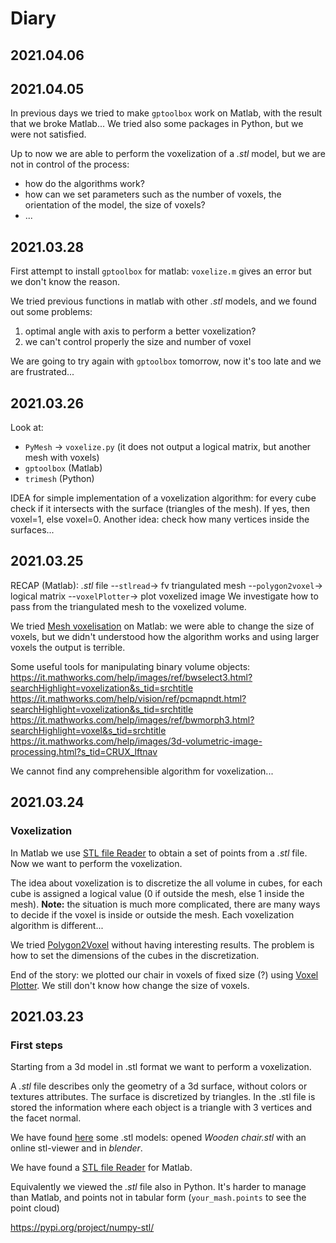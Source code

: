 # Diary

## 2021.04.06



## 2021.04.05

In previous days we tried to make `gptoolbox` work on Matlab, with the result that we broke Matlab... We tried also some packages in Python, but we were not satisfied.

Up to now we are able to perform the voxelization of a *.stl* model, but we are not in control of the process:
- how do the algorithms work?
- how can we set parameters such as the number of voxels, the orientation of the model, the size of voxels?
- ...

## 2021.03.28

First attempt to install `gptoolbox` for matlab: `voxelize.m` gives an error but we don't know the reason.

We tried previous functions in matlab with other *.stl* models, and we found out some problems:
1. optimal angle with axis to perform a better voxelization?
2. we can't control properly the size and number of voxel

We are going to try again with `gptoolbox` tomorrow, now it's too late and we are frustrated...

## 2021.03.26

Look at:
- `PyMesh` -> `voxelize.py` (it does not output a logical matrix, but another mesh with voxels)
- `gptoolbox` (Matlab) 
- `trimesh` (Python)

IDEA for simple implementation of a voxelization algorithm: for every cube check if it intersects with the surface (triangles of the mesh). If yes, then voxel=1, else voxel=0.
Another idea: check how many vertices inside the surfaces...


## 2021.03.25 

RECAP (Matlab): *.stl* file --`stlread`-> fv triangulated mesh --`polygon2voxel`-> logical matrix --`voxelPlotter`-> plot voxelized image
We investigate how to pass from the triangulated mesh to the voxelized volume.

We tried [Mesh voxelisation](https://it.mathworks.com/matlabcentral/fileexchange/27390-mesh-voxelisation) on Matlab: we were able to change the size of voxels, but we didn't understood how the algorithm works and using larger voxels the output is terrible.

Some useful tools for manipulating binary volume objects:
https://it.mathworks.com/help/images/ref/bwselect3.html?searchHighlight=voxelization&s_tid=srchtitle
https://it.mathworks.com/help/vision/ref/pcmapndt.html?searchHighlight=voxelization&s_tid=srchtitle
https://it.mathworks.com/help/images/ref/bwmorph3.html?searchHighlight=voxel&s_tid=srchtitle
https://it.mathworks.com/help/images/3d-volumetric-image-processing.html?s_tid=CRUX_lftnav

We cannot find any comprehensible algorithm for voxelization...


## 2021.03.24 

### Voxelization

In Matlab we use [STL file Reader](https://it.mathworks.com/matlabcentral/fileexchange/22409-stl-file-reader?s_tid=srchtitle) to obtain a set of points from a *.stl* file. Now we want to perform the voxelization.

The idea about voxelization is to discretize the all volume in cubes, for each cube is assigned a logical value (0 if outside the mesh, else 1 inside the mesh). **Note:** the situation is much more complicated, there are many ways to decide if the voxel is inside or outside the mesh. Each voxelization algorithm is different...

We tried [Polygon2Voxel](https://it.mathworks.com/matlabcentral/fileexchange/24086-polygon2voxel) without having interesting results. The problem is how to set the dimensions of the cubes in the discretization.

End of the story: we plotted our chair in voxels of fixed size (?) using [Voxel Plotter](https://it.mathworks.com/matlabcentral/fileexchange/50802-voxelplotter). We still don't know how change the size of voxels.


## 2021.03.23 

### First steps

Starting from a 3d model in .stl format we want to perform a voxelization.

A *.stl* file describes only the geometry of a 3d surface, without colors or textures attributes. The surface is discretized by triangles. In the .stl file is stored the information where each object is a triangle with 3 vertices and the facet normal.

We have found [here](https://www.artec3d.com/it) some .stl models: opened *Wooden chair.stl* with an online stl-viewer and in *blender*.

We have found a
[STL file Reader](https://it.mathworks.com/matlabcentral/fileexchange/22409-stl-file-reader?s_tid=srchtitle) for Matlab.

Equivalently we viewed the *.stl* file also in Python. It's harder to manage than Matlab, and points not in tabular form (`your_mash.points` to see the point cloud)

https://pypi.org/project/numpy-stl/
